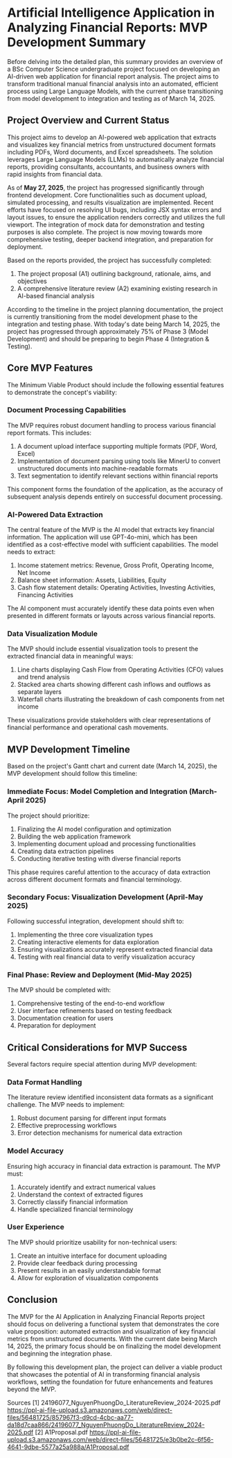 # Artificial Intelligence Application in Analyzing Financial Reports: MVP Development Summary

Before delving into the detailed plan, this summary provides an overview of a BSc Computer Science undergraduate project focused on developing an AI-driven web application for financial report analysis. The project aims to transform traditional manual financial analysis into an automated, efficient process using Large Language Models, with the current phase transitioning from model development to integration and testing as of March 14, 2025.

## Project Overview and Current Status

This project aims to develop an AI-powered web application that extracts and visualizes key financial metrics from unstructured document formats including PDFs, Word documents, and Excel spreadsheets. The solution leverages Large Language Models (LLMs) to automatically analyze financial reports, providing consultants, accountants, and business owners with rapid insights from financial data.

As of **May 27, 2025**, the project has progressed significantly through frontend development. Core functionalities such as document upload, simulated processing, and results visualization are implemented. Recent efforts have focused on resolving UI bugs, including JSX syntax errors and layout issues, to ensure the application renders correctly and utilizes the full viewport. The integration of mock data for demonstration and testing purposes is also complete. The project is now moving towards more comprehensive testing, deeper backend integration, and preparation for deployment.

Based on the reports provided, the project has successfully completed:
1. The project proposal (A1) outlining background, rationale, aims, and objectives
2. A comprehensive literature review (A2) examining existing research in AI-based financial analysis

According to the timeline in the project planning documentation, the project is currently transitioning from the model development phase to the integration and testing phase. With today's date being March 14, 2025, the project has progressed through approximately 75% of Phase 3 (Model Development) and should be preparing to begin Phase 4 (Integration & Testing).

## Core MVP Features

The Minimum Viable Product should include the following essential features to demonstrate the concept's viability:

### Document Processing Capabilities

The MVP requires robust document handling to process various financial report formats. This includes:

1. A document upload interface supporting multiple formats (PDF, Word, Excel)
2. Implementation of document parsing using tools like MinerU to convert unstructured documents into machine-readable formats
3. Text segmentation to identify relevant sections within financial reports

This component forms the foundation of the application, as the accuracy of subsequent analysis depends entirely on successful document processing.

### AI-Powered Data Extraction

The central feature of the MVP is the AI model that extracts key financial information. The application will use GPT-4o-mini, which has been identified as a cost-effective model with sufficient capabilities. The model needs to extract:

1. Income statement metrics: Revenue, Gross Profit, Operating Income, Net Income
2. Balance sheet information: Assets, Liabilities, Equity
3. Cash flow statement details: Operating Activities, Investing Activities, Financing Activities

The AI component must accurately identify these data points even when presented in different formats or layouts across various financial reports.

### Data Visualization Module

The MVP should include essential visualization tools to present the extracted financial data in meaningful ways:

1. Line charts displaying Cash Flow from Operating Activities (CFO) values and trend analysis
2. Stacked area charts showing different cash inflows and outflows as separate layers
3. Waterfall charts illustrating the breakdown of cash components from net income

These visualizations provide stakeholders with clear representations of financial performance and operational cash movements.

## MVP Development Timeline

Based on the project's Gantt chart and current date (March 14, 2025), the MVP development should follow this timeline:

### Immediate Focus: Model Completion and Integration (March-April 2025)

The project should prioritize:
1. Finalizing the AI model configuration and optimization
2. Building the web application framework
3. Implementing document upload and processing functionalities
4. Creating data extraction pipelines
5. Conducting iterative testing with diverse financial reports

This phase requires careful attention to the accuracy of data extraction across different document formats and financial terminology.

### Secondary Focus: Visualization Development (April-May 2025)

Following successful integration, development should shift to:
1. Implementing the three core visualization types
2. Creating interactive elements for data exploration
3. Ensuring visualizations accurately represent extracted financial data
4. Testing with real financial data to verify visualization accuracy

### Final Phase: Review and Deployment (Mid-May 2025)

The MVP should be completed with:
1. Comprehensive testing of the end-to-end workflow
2. User interface refinements based on testing feedback
3. Documentation creation for users
4. Preparation for deployment

## Critical Considerations for MVP Success

Several factors require special attention during MVP development:

### Data Format Handling

The literature review identified inconsistent data formats as a significant challenge. The MVP needs to implement:
1. Robust document parsing for different input formats
2. Effective preprocessing workflows
3. Error detection mechanisms for numerical data extraction

### Model Accuracy

Ensuring high accuracy in financial data extraction is paramount. The MVP must:
1. Accurately identify and extract numerical values
2. Understand the context of extracted figures
3. Correctly classify financial information
4. Handle specialized financial terminology

### User Experience

The MVP should prioritize usability for non-technical users:
1. Create an intuitive interface for document uploading
2. Provide clear feedback during processing
3. Present results in an easily understandable format
4. Allow for exploration of visualization components

## Conclusion

The MVP for the AI Application in Analyzing Financial Reports project should focus on delivering a functional system that demonstrates the core value proposition: automated extraction and visualization of key financial metrics from unstructured documents. With the current date being March 14, 2025, the primary focus should be on finalizing the model development and beginning the integration phase.

By following this development plan, the project can deliver a viable product that showcases the potential of AI in transforming financial analysis workflows, setting the foundation for future enhancements and features beyond the MVP.

Sources
[1] 24196077_NguyenPhuongDo_LiteratureReview_2024-2025.pdf https://ppl-ai-file-upload.s3.amazonaws.com/web/direct-files/56481725/857967f3-d9cd-4cbc-aa77-da18d7caa866/24196077_NguyenPhuongDo_LiteratureReview_2024-2025.pdf
[2] A1Proposal.pdf https://ppl-ai-file-upload.s3.amazonaws.com/web/direct-files/56481725/e3b0be2c-6f56-4641-9dbe-5577a25a988a/A1Proposal.pdf
